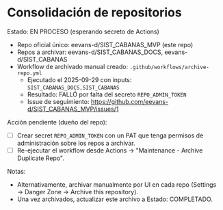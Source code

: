 # Consolidación de repositorios

Estado: EN PROCESO (esperando secreto de Actions)

- Repo oficial único: eevans-d/SIST_CABANAS_MVP (este repo)
- Repos a archivar: eevans-d/SIST_CABANAS_DOCS, eevans-d/SIST_CABANAS
- Workflow de archivado manual creado: `.github/workflows/archive-repo.yml`
  - Ejecutado el 2025-09-29 con inputs: `SIST_CABANAS_DOCS,SIST_CABANAS`
  - Resultado: FALLÓ por falta del secreto `REPO_ADMIN_TOKEN`
  - Issue de seguimiento: https://github.com/eevans-d/SIST_CABANAS_MVP/issues/1

Acción pendiente (dueño del repo):
- [ ] Crear secret `REPO_ADMIN_TOKEN` con un PAT que tenga permisos de administración sobre los repos a archivar.
- [ ] Re-ejecutar el workflow desde Actions → "Maintenance - Archive Duplicate Repo".

Notas:
- Alternativamente, archivar manualmente por UI en cada repo (Settings → Danger Zone → Archive this repository).
- Una vez archivados, actualizar este archivo a Estado: COMPLETADO.
